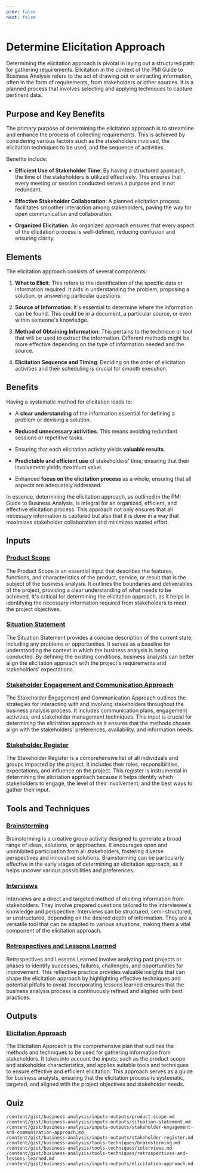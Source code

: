 ```yaml
---
prev: false
next: false
---
```


# Determine Elicitation Approach

Determining the elicitation approach is pivotal in laying out a structured path for gathering requirements. Elicitation in the context of the PMI Guide to Business Analysis refers to the act of drawing out or extracting information, often in the form of requirements, from stakeholders or other sources. It is a planned process that involves selecting and applying techniques to capture pertinent data.

## Purpose and Key Benefits

The primary purpose of determining the elicitation approach is to streamline and enhance the process of collecting requirements. This is achieved by considering various factors such as the stakeholders involved, the elicitation techniques to be used, and the sequence of activities.

Benefits include:

- **Efficient Use of Stakeholder Time**: By having a structured approach, the time of the stakeholders is utilized effectively. This ensures that every meeting or session conducted serves a purpose and is not redundant.

- **Effective Stakeholder Collaboration**: A planned elicitation process facilitates smoother interaction among stakeholders, paving the way for open communication and collaboration.

- **Organized Elicitation**: An organized approach ensures that every aspect of the elicitation process is well-defined, reducing confusion and ensuring clarity.

## Elements

The elicitation approach consists of several components:

1. **What to Elicit**: This refers to the identification of the specific data or information required. It aids in understanding the problem, proposing a solution, or answering particular questions.

2. **Source of Information**: It's essential to determine where the information can be found. This could be in a document, a particular source, or even within someone's knowledge.

3. **Method of Obtaining Information**: This pertains to the technique or tool that will be used to extract the information. Different methods might be more effective depending on the type of information needed and the source.

4. **Elicitation Sequence and Timing**: Deciding on the order of elicitation activities and their scheduling is crucial for smooth execution.

## Benefits

Having a systematic method for elicitation leads to:

- A **clear understanding** of the information essential for defining a problem or devising a solution.

- **Reduced unnecessary activities**. This means avoiding redundant sessions or repetitive tasks.

- Ensuring that each elicitation activity yields **valuable results**.

- **Predictable and efficient use** of stakeholders' time, ensuring that their involvement yields maximum value.

- Enhanced **focus on the elicitation process** as a whole, ensuring that all aspects are adequately addressed.

In essence, determining the elicitation approach, as outlined in the PMI Guide to Business Analysis, is integral for an organized, efficient, and effective elicitation process. This approach not only ensures that all necessary information is captured but also that it is done in a way that maximizes stakeholder collaboration and minimizes wasted effort.

## Inputs

### [Product Scope](/content/gist/business-analysis/inputs-outputs/product-scope.md)

The Product Scope is an essential input that describes the features, functions, and characteristics of the product, service, or result that is the subject of the business analysis. It outlines the boundaries and deliverables of the project, providing a clear understanding of what needs to be achieved. It's critical for determining the elicitation approach, as it helps in identifying the necessary information required from stakeholders to meet the project objectives.

### [Situation Statement](/content/gist/business-analysis/inputs-outputs/situation-statement.md)

The Situation Statement provides a concise description of the current state, including any problems or opportunities. It serves as a baseline for understanding the context in which the business analysis is being conducted. By defining the existing conditions, business analysts can better align the elicitation approach with the project's requirements and stakeholders' expectations.

### [Stakeholder Engagement and Communication Approach](/content/gist/business-analysis/inputs-outputs/stakeholder-engagement-and-communication-approach.md)

The Stakeholder Engagement and Communication Approach outlines the strategies for interacting with and involving stakeholders throughout the business analysis process. It includes communication plans, engagement activities, and stakeholder management techniques. This input is crucial for determining the elicitation approach as it ensures that the methods chosen align with the stakeholders' preferences, availability, and information needs.

### [Stakeholder Register](/content/gist/business-analysis/inputs-outputs/stakeholder-register.md)

The Stakeholder Register is a comprehensive list of all individuals and groups impacted by the project. It includes their roles, responsibilities, expectations, and influence on the project. This register is instrumental in determining the elicitation approach because it helps identify which stakeholders to engage, the level of their involvement, and the best ways to gather their input.

## Tools and Techniques

### [Brainstorming](/content/gist/business-analysis/tools-techniques/brainstorming.md)

Brainstorming is a creative group activity designed to generate a broad range of ideas, solutions, or approaches. It encourages open and uninhibited participation from all stakeholders, fostering diverse perspectives and innovative solutions. Brainstorming can be particularly effective in the early stages of determining an elicitation approach, as it helps uncover various possibilities and preferences.

### [Interviews](/content/gist/business-analysis/tools-techniques/interviews.md)

Interviews are a direct and targeted method of eliciting information from stakeholders. They involve prepared questions tailored to the interviewee's knowledge and perspective. Interviews can be structured, semi-structured, or unstructured, depending on the desired depth of information. They are a versatile tool that can be adapted to various situations, making them a vital component of the elicitation approach.

### [Retrospectives and Lessons Learned](/content/gist/business-analysis/tools-techniques/retrospectives-and-lessons-learned.md)

Retrospectives and Lessons Learned involve analyzing past projects or phases to identify successes, failures, challenges, and opportunities for improvement. This reflective practice provides valuable insights that can shape the elicitation approach by highlighting effective techniques and potential pitfalls to avoid. Incorporating lessons learned ensures that the business analysis process is continuously refined and aligned with best practices.

## Outputs

### [Elicitation Approach](/content/gist/business-analysis/inputs-outputs/elicitation-approach.md)

The Elicitation Approach is the comprehensive plan that outlines the methods and techniques to be used for gathering information from stakeholders. It takes into account the inputs, such as the product scope and stakeholder characteristics, and applies suitable tools and techniques to ensure effective and efficient elicitation. This approach serves as a guide for business analysts, ensuring that the elicitation process is systematic, targeted, and aligned with the project objectives and stakeholder needs.

## Quiz

```quiz
/content/gist/business-analysis/inputs-outputs/product-scope.md
/content/gist/business-analysis/inputs-outputs/situation-statement.md
/content/gist/business-analysis/inputs-outputs/stakeholder-engagement-and-communication-approach.md
/content/gist/business-analysis/inputs-outputs/stakeholder-register.md
/content/gist/business-analysis/tools-techniques/brainstorming.md
/content/gist/business-analysis/tools-techniques/interviews.md
/content/gist/business-analysis/tools-techniques/retrospectives-and-lessons-learned.md
/content/gist/business-analysis/inputs-outputs/elicitation-approach.md
```
